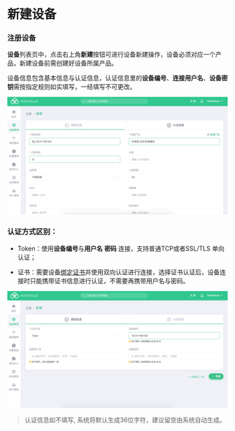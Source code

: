 # 新建设备

### 注册设备

**设备**列表页中，点击右上角**新建**按钮可进行设备新建操作，设备必须对应一个产品，新建设备前需创建好设备所属产品。

设备信息包含基本信息与认证信息，认证信息里的**设备编号**、**连接用户名**、**设备密钥**需按指定规则如实填写，一经填写不可更改。

![device_create_one](_assets/device_create_one.png)

### 认证方式区别：

- Token：使用**设备编号**与**用户名**  **密码** 连接，支持普通TCP或者SSL/TLS 单向认证；

- 证书：需要设备[绑定证书](../device/security.md#绑定设备)并使用双向认证进行连接，选择证书认证后，设备连接时只能携带证书信息进行认证，不需要再携带用户名与密码。

![device_create_two](_assets/device_create_two.png)

> 认证信息如不填写, 系统将默认生成36位字符，建议留空由系统自动生成。
